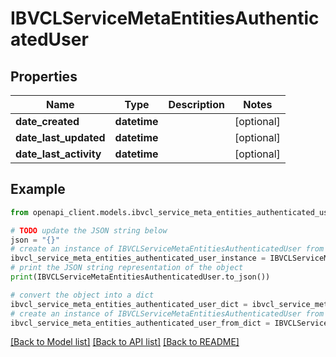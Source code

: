 # IBVCLServiceMetaEntitiesAuthenticatedUser


## Properties

Name | Type | Description | Notes
------------ | ------------- | ------------- | -------------
**date_created** | **datetime** |  | [optional] 
**date_last_updated** | **datetime** |  | [optional] 
**date_last_activity** | **datetime** |  | [optional] 

## Example

```python
from openapi_client.models.ibvcl_service_meta_entities_authenticated_user import IBVCLServiceMetaEntitiesAuthenticatedUser

# TODO update the JSON string below
json = "{}"
# create an instance of IBVCLServiceMetaEntitiesAuthenticatedUser from a JSON string
ibvcl_service_meta_entities_authenticated_user_instance = IBVCLServiceMetaEntitiesAuthenticatedUser.from_json(json)
# print the JSON string representation of the object
print(IBVCLServiceMetaEntitiesAuthenticatedUser.to_json())

# convert the object into a dict
ibvcl_service_meta_entities_authenticated_user_dict = ibvcl_service_meta_entities_authenticated_user_instance.to_dict()
# create an instance of IBVCLServiceMetaEntitiesAuthenticatedUser from a dict
ibvcl_service_meta_entities_authenticated_user_from_dict = IBVCLServiceMetaEntitiesAuthenticatedUser.from_dict(ibvcl_service_meta_entities_authenticated_user_dict)
```
[[Back to Model list]](../README.md#documentation-for-models) [[Back to API list]](../README.md#documentation-for-api-endpoints) [[Back to README]](../README.md)


